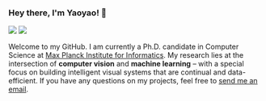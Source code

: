 ### Hey there, I'm Yaoyao! 👋

[![](https://img.shields.io/badge/🌐website-blue?&style=for-the-badge)](https://yyliu.net/)
[![](https://img.shields.io/badge/googlescholar-%234285F4.svg?&style=for-the-badge&logo=google-scholar&logoColor=white)](https://scholar.google.com/citations?user=Uf9GqRsAAAAJ)

Welcome to my GitHub. I am currently a Ph.D. candidate in Computer Science at [Max Planck Institute for Informatics](https://www.mpi-inf.mpg.de/). My research lies at the intersection of **computer vision** and **machine learning** – with a special focus on building intelligent visual systems that are continual and data-efficient. If you have any questions on my projects, feel free to [send me an email](mailto:yaoyao.liu+github@mpi-inf.mpg.de).
